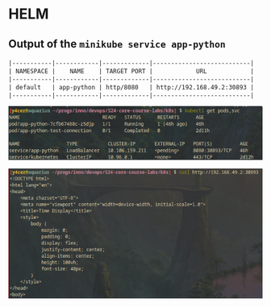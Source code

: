 # HELM

## Output of the `minikube service app-python`

```
|-----------|------------|-------------|---------------------------|
| NAMESPACE |    NAME    | TARGET PORT |            URL            |
|-----------|------------|-------------|---------------------------|
| default   | app-python | http/8080   | http://192.168.49.2:30893 |
|-----------|------------|-------------|---------------------------|
```

![python deployment via helm](screenshots/helm-kubectl-pods-svc.png)

![python deployment via helm](screenshots/helm-svc-app-python.png)
